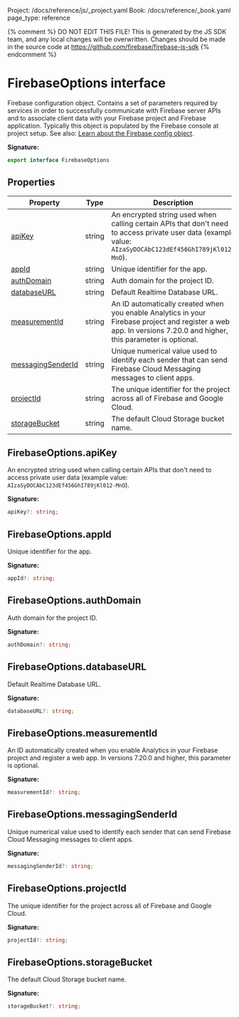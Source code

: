 Project: /docs/reference/js/_project.yaml
Book: /docs/reference/_book.yaml
page_type: reference

{% comment %}
DO NOT EDIT THIS FILE!
This is generated by the JS SDK team, and any local changes will be
overwritten. Changes should be made in the source code at
https://github.com/firebase/firebase-js-sdk
{% endcomment %}

# FirebaseOptions interface
Firebase configuration object. Contains a set of parameters required by services in order to successfully communicate with Firebase server APIs and to associate client data with your Firebase project and Firebase application. Typically this object is populated by the Firebase console at project setup. See also: [Learn about the Firebase config object](https://firebase.google.com/docs/web/setup#config-object)<!-- -->.

<b>Signature:</b>

```typescript
export interface FirebaseOptions 
```

## Properties

|  Property | Type | Description |
|  --- | --- | --- |
|  [apiKey](./app.firebaseoptions.md#firebaseoptionsapikey) | string | An encrypted string used when calling certain APIs that don't need to access private user data (example value: <code>AIzaSyDOCAbC123dEf456GhI789jKl012-MnO</code>). |
|  [appId](./app.firebaseoptions.md#firebaseoptionsappid) | string | Unique identifier for the app. |
|  [authDomain](./app.firebaseoptions.md#firebaseoptionsauthdomain) | string | Auth domain for the project ID. |
|  [databaseURL](./app.firebaseoptions.md#firebaseoptionsdatabaseurl) | string | Default Realtime Database URL. |
|  [measurementId](./app.firebaseoptions.md#firebaseoptionsmeasurementid) | string | An ID automatically created when you enable Analytics in your Firebase project and register a web app. In versions 7.20.0 and higher, this parameter is optional. |
|  [messagingSenderId](./app.firebaseoptions.md#firebaseoptionsmessagingsenderid) | string | Unique numerical value used to identify each sender that can send Firebase Cloud Messaging messages to client apps. |
|  [projectId](./app.firebaseoptions.md#firebaseoptionsprojectid) | string | The unique identifier for the project across all of Firebase and Google Cloud. |
|  [storageBucket](./app.firebaseoptions.md#firebaseoptionsstoragebucket) | string | The default Cloud Storage bucket name. |

## FirebaseOptions.apiKey

An encrypted string used when calling certain APIs that don't need to access private user data (example value: `AIzaSyDOCAbC123dEf456GhI789jKl012-MnO`<!-- -->).

<b>Signature:</b>

```typescript
apiKey?: string;
```

## FirebaseOptions.appId

Unique identifier for the app.

<b>Signature:</b>

```typescript
appId?: string;
```

## FirebaseOptions.authDomain

Auth domain for the project ID.

<b>Signature:</b>

```typescript
authDomain?: string;
```

## FirebaseOptions.databaseURL

Default Realtime Database URL.

<b>Signature:</b>

```typescript
databaseURL?: string;
```

## FirebaseOptions.measurementId

An ID automatically created when you enable Analytics in your Firebase project and register a web app. In versions 7.20.0 and higher, this parameter is optional.

<b>Signature:</b>

```typescript
measurementId?: string;
```

## FirebaseOptions.messagingSenderId

Unique numerical value used to identify each sender that can send Firebase Cloud Messaging messages to client apps.

<b>Signature:</b>

```typescript
messagingSenderId?: string;
```

## FirebaseOptions.projectId

The unique identifier for the project across all of Firebase and Google Cloud.

<b>Signature:</b>

```typescript
projectId?: string;
```

## FirebaseOptions.storageBucket

The default Cloud Storage bucket name.

<b>Signature:</b>

```typescript
storageBucket?: string;
```
